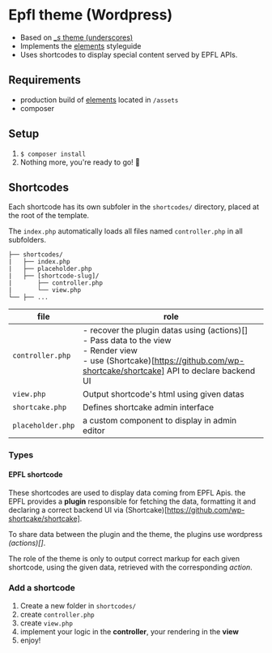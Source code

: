 
Epfl theme (Wordpress)
===
 * Based on [*_s* theme (underscores)](https://underscores.me/)
 * Implements the [elements](https://github.com/epfl-idevelop/elements) styleguide
 * Uses shortcodes to display special content served by EPFL APIs.

## Requirements
  * production build of [elements](https://github.com/epfl-idevelop/elements) located in `/assets`
  * composer

## Setup
  1. `$ composer install`
  2. Nothing more, you're ready to go! 🚀

## Shortcodes
Each shortcode has its own subfoler in the `shortcodes/` directory, placed at the root of the template.

The `index.php` automatically loads all files named `controller.php` in all subfolders.

  ```
  ├── shortcodes/
  |   ├── index.php
  |   ├── placeholder.php
  |   ├── [shortcode-slug]/
  |       ├── controller.php
  |       └── view.php
  └── ├── ...
```
file|role
--|--
`controller.php`| - recover the plugin datas using (actions)[]<br/>- Pass data to the view<br>- Render view<br>- use (Shortcake)[https://github.com/wp-shortcake/shortcake] API to declare backend UI
`view.php`|Output shortcode's html using given datas
`shortcake.php`|Defines shortcake admin interface
`placeholder.php`|a custom component to display in admin editor

### Types
#### EPFL shortcode
These shortcodes are used to display data coming from EPFL Apis. the EPFL provides a **plugin** responsible for fetching the data, formatting it and declaring a correct backend UI via (Shortcake)[https://github.com/wp-shortcake/shortcake].

To share data between the plugin and the theme, the plugins use wordpress *(actions)[]*.

The role of the theme is only to output correct markup for each given shortcode, using the given data, retrieved with the corresponding *action*.

### Add a shortcode
1. Create a new folder in  `shortcodes/`
2. create `controller.php`
3. create `view.php`
4. implement your logic in the **controller**, your rendering in the **view**
5. enjoy!
